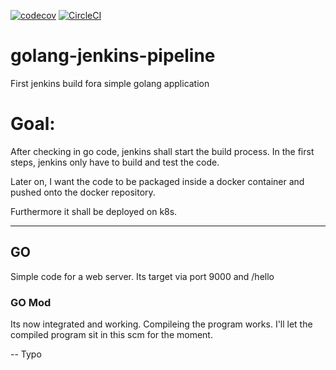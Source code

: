 [![codecov](https://codecov.io/gh/PatrickLaabs/golang-jenkins-pipeline/branch/main/graph/badge.svg?token=KGX5YZ2WTI)](https://codecov.io/gh/PatrickLaabs/golang-jenkins-pipeline)
[![CircleCI](https://circleci.com/gh/PatrickLaabs/golang-jenkins-pipeline.svg?style=svg)](<LINK>)

# golang-jenkins-pipeline
First jenkins build fora simple golang application

# Goal:
After checking in go code, jenkins shall start the build process. 
In the first steps, jenkins only have to build and test the code.

Later on, I want the code to be packaged inside a docker container and 
pushed onto the docker repository.

Furthermore it shall be deployed on k8s.

---

## GO
Simple code for a web server.
Its target via port 9000 and /hello

### GO Mod
Its now integrated and working. Compileing the program works.
I'll let the compiled program sit in this scm for the moment.

--
Typo